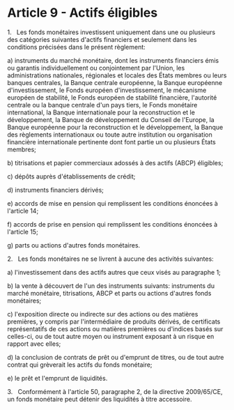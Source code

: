 # Article 9 - Actifs éligibles


1.   Les fonds monétaires investissent uniquement dans une ou plusieurs des catégories suivantes d'actifs financiers et seulement dans les conditions précisées dans le présent règlement:

a) instruments du marché monétaire, dont les instruments financiers émis ou garantis individuellement ou conjointement par l'Union, les administrations nationales, régionales et locales des États membres ou leurs banques centrales, la Banque centrale européenne, la Banque européenne d'investissement, le Fonds européen d'investissement, le mécanisme européen de stabilité, le Fonds européen de stabilité financière, l'autorité centrale ou la banque centrale d'un pays tiers, le Fonds monétaire international, la Banque internationale pour la reconstruction et le développement, la Banque de développement du Conseil de l'Europe, la Banque européenne pour la reconstruction et le développement, la Banque des règlements internationaux ou toute autre institution ou organisation financière internationale pertinente dont font partie un ou plusieurs États membres;

b) titrisations et papier commerciaux adossés à des actifs (ABCP) éligibles;

c) dépôts auprès d'établissements de crédit;

d) instruments financiers dérivés;

e) accords de mise en pension qui remplissent les conditions énoncées à l'article 14;

f) accords de prise en pension qui remplissent les conditions énoncées à l'article 15;

g) parts ou actions d'autres fonds monétaires.

2.   Les fonds monétaires ne se livrent à aucune des activités suivantes:

a) l'investissement dans des actifs autres que ceux visés au paragraphe 1;

b) la vente à découvert de l'un des instruments suivants: instruments du marché monétaire, titrisations, ABCP et parts ou actions d'autres fonds monétaires;

c) l'exposition directe ou indirecte sur des actions ou des matières premières, y compris par l'intermédiaire de produits dérivés, de certificats représentatifs de ces actions ou matières premières ou d'indices basés sur celles-ci, ou de tout autre moyen ou instrument exposant à un risque en rapport avec elles;

d) la conclusion de contrats de prêt ou d'emprunt de titres, ou de tout autre contrat qui grèverait les actifs du fonds monétaire;

e) le prêt et l'emprunt de liquidités.

3.   Conformément à l'article 50, paragraphe 2, de la directive 2009/65/CE, un fonds monétaire peut détenir des liquidités à titre accessoire.

